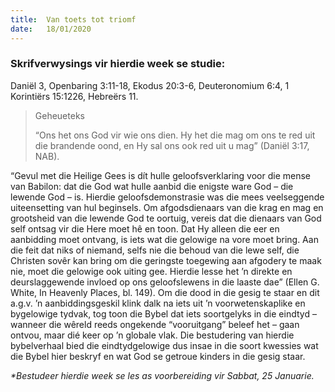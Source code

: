 ```yaml
---
title:  Van toets tot triomf
date:   18/01/2020
---
```


### Skrifverwysings vir hierdie week se studie: 
Daniël 3, Openbaring 3:11-18, Ekodus  20:3-6, Deuteronomium 6:4, 1 Korintiërs 15:1226, Hebreërs 11. 

> <p>Geheueteks</p> 
> “Ons het ons God vir wie ons dien. Hy het die mag om ons te red uit die brandende oond, en Hy sal ons ook red uit u mag” (Daniël 3:17, NAB). 

“Gevul met die Heilige Gees is dít hulle geloofsverklaring voor die mense van Babilon: dat die God wat hulle aanbid die enigste ware God – die lewende God – is. Hierdie geloofsdemonstrasie was die mees veelseggende uiteensetting van hul beginsels. Om afgodsdienaars van die krag en mag en grootsheid van die lewende God te oortuig, vereis dat die dienaars van God self ontsag vir die Here moet hê en toon. Dat Hy alleen die eer en aanbidding moet ontvang, is iets wat die gelowige na vore moet bring. Aan die feit dat niks of niemand, selfs nie die behoud van die lewe self, die Christen sovêr kan bring om die geringste toegewing aan afgodery te maak nie, moet die gelowige ook uiting gee. Hierdie lesse het ’n direkte en deurslaggewende invloed op ons geloofslewens in die laaste dae” (Ellen G. White, In Heavenly Places, bl. 149). Om die dood in die gesig te staar en dit a.g.v. ’n aanbiddingsgeskil klink dalk na iets uit ’n voorwetenskaplike en bygelowige tydvak, tog toon die Bybel dat iets soortgelyks in die eindtyd – wanneer die wêreld reeds ongekende “vooruitgang” beleef het – gaan ontvou, maar dié keer op ’n globale vlak. Die bestudering van hierdie bybelverhaal bied die eindtydgelowige dus insae in die soort kwessies wat die Bybel hier beskryf en wat God se getroue kinders in die gesig staar. 

_*Bestudeer hierdie week se les as voorbereiding vir Sabbat, 25 Januarie._